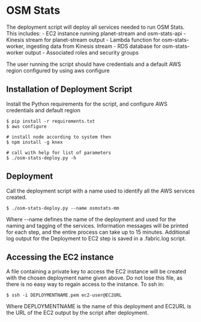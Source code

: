 # OSM Stats

The deployment script will deploy all services needed to run OSM Stats.  This includes:
    - EC2 instance running planet-stream and osm-stats-api
    - Kinesis stream for planet-stream output
    - Lambda function for osm-stats-worker, ingesting data from Kinesis stream
    - RDS database for osm-stats-worker output
    - Associated roles and security groups

The user running the script should have credentials and a default AWS region configured by using aws configure

## Installation of Deployment Script

Install the Python requirements for the script, and configure AWS credentials and default region

```
$ pip install -r requirements.txt
$ aws configure

# install node according to system then
$ npm install -g knex

# call with help for list of parameters
$ ./osm-stats-deploy.py -h

```

## Deployment

Call the deployment script with a name used to identify all the AWS services created.

```
$ ./osm-stats-deploy.py --name osmstats-mm
```

Where --name defines the name of the deployment and used for the naming and tagging of the services. Information messages will be printed for each step, and the entire process can take up to 15 minutes.   Additional log output for the Deployment to EC2 step is saved in a .fabric.log script.


## Accessing the EC2 instance

A file containing a private key to access the EC2 instance will be created with the chosen deployment name given above. Do not lose this file, as there is no easy way to regain access to the instance.   To ssh in:

	$ ssh -i DEPLOYMENTNAME.pem ec2-user@EC2URL

Where DEPLOYMENTNAME is the name of this deployment and EC2URL is the URL of the EC2 output by the script after deployment.
